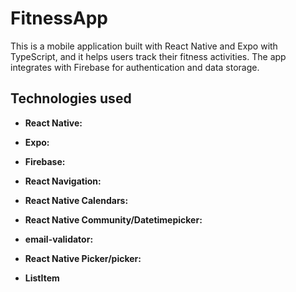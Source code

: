 # FitnessApp

This is a mobile application built with React Native and Expo with TypeScript, and it helps users track their fitness activities. The app integrates with Firebase for authentication and data storage.

## Technologies used

- **React Native:**

- **Expo:**

- **Firebase:**

- **React Navigation:**

- **React Native Calendars:**

- **React Native Community/Datetimepicker:** 

- **email-validator:** 

- **React Native Picker/picker:** 

- **ListItem** 
